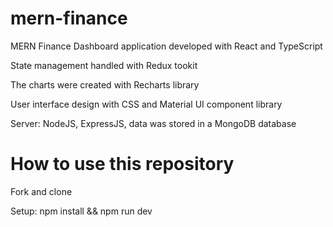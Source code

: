 # mern-finance

MERN Finance Dashboard application developed with React and TypeScript

State management handled with Redux tookit

The charts were created with Recharts library

User interface design with CSS and Material UI component library

Server: NodeJS, ExpressJS, data was stored in a MongoDB database

# How to use this repository

Fork and clone

Setup: npm install && npm run dev


